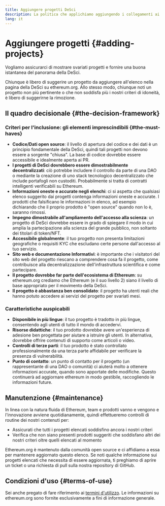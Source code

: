 ```yaml
---
title: Aggiungere progetti DeSci
description: La politica che applichiamo aggiungendo i collegamenti ai progetti sulla pagina della DeSci su ethereum.org
lang: it
---
```


# Aggiungere progetti {#adding-projects}

Vogliamo assicurarci di mostrare svariati progetti e fornire una buona istantanea del panorama della DeSci.

Chiunque è libero di suggerire un progetto da aggiungere all'elenco nella pagina della DeSci su ethereum.org. Allo stesso modo, chiunque noti un progetto non più pertinente o che non soddisfa più i nostri criteri di idoneità, è libero di suggerirne la rimozione.

## Il quadro decisionale {#the-decision-framework}

### Criteri per l'inclusione: gli elementi imprescindibili {#the-must-haves}

- **Codice/Dati open source**: il livello di apertura del codice e dei dati è un principio fondamentale della DeSci, quindi tali progetti non devono essere a sorgente "chiusa". La base di codice dovrebbe essere accessibile e idealmente aperta ai PR.
- **I progetti di DeSci dovrebbero essere dimostrabilmente decentralizzati**: ciò potrebbe includere il controllo da parte di una DAO o mediante la creazione di uno stack tecnologico decentralizzato che include portafogli non custoditi. Probabilmente si tratta di contratti intelligenti verificabili su Ethereum.
- **Informazioni oneste e accurate negli elenchi**: ci si aspetta che qualsiasi elenco suggerito dai progetti contenga informazioni oneste e accurate. I prodotti che falsificano le informazioni in elenco, ad esempio dichiarando che il proprio prodotto è "open source" quando non lo è, saranno rimossi.
- **Impegno dimostrabile all'ampliamento dell'accesso alla scienza**: un progetto di DeSci dovrebbe essere in grado di spiegare il modo in cui amplia la partecipazione alla scienza del grande pubblico, non soltanto dei titolari di token/NFT.
- **Accessibile globalmente**: il tuo progetto non presenta limitazioni geografiche o requisiti KYC che escludano certe persone dall'accesso al tuo servizio.
- **Sito web e documentazione Informativi**: è importante che i visitatori del sito web del progetto riescano a comprendere cosa fa il progetto, come contribuisce alla decentralizzazione dell'infrastruttura scientifica e come partecipare.
- **Il progetto dovrebbe far parte dell'ecosistema di Ethereum**: su ethereum.org crediamo che Ethereum (e il suo livello 2) siano il livello di base appropriato per il movimento della DeSci.
- **Il progetto è abbastanza ben consolidato**: il progetto ha utenti reali che hanno potuto accedere ai servizi del progetto per svariati mesi.

### Caratteristiche auspicabili

- **Disponibile in più lingue**: il tuo progetto è tradotto in più lingue, consentendo agli utenti di tutto il mondo di accedervi.
- **Risorse didattiche**: il tuo prodotto dovrebbe avere un'esperienza di adesione ben progettata per aiutare a istruire gli utenti. In alternativa, dovrebbe offrire contenuti di supporto come articoli o video.
- **Controlli di terze parti**: il tuo prodotto è stato controllato professionalmente da una terza parte affidabile per verificare la presenza di vulnerabilità.
- **Punto di contatto**: un punto di contatto per il progetto (un rappresentante di una DAO o comunità) ci aiuterà molto a ottenere informazioni accurate, quando sono apportate delle modifiche. Questo continuerà ad aggiornare ethereum in modo gestibile, raccogliendo le informazioni future.

## Manutenzione {#maintenance}

In linea con la natura fluida di Ethereum, team e prodotti vanno e vengono e l'innovazione avviene quotidianamente, quindi effettueremo controlli di routine dei nostri contenuti per:

- Assicurati che tutti i progetti elencati soddisfino ancora i nostri criteri
- Verifica che non siano presenti prodotti suggeriti che soddisfano altri dei nostri criteri oltre quelli elencati al momento

Ethereum.org è mantenuto dalla comunità open source e ci affidiamo a essa per mantenere aggiornato questo elenco. Se noti qualche informazione sui progetti elencati che necessita di essere aggiornata, ti preghiamo di aprire un ticket o una richiesta di pull sulla nostra repository di GitHub.

## Condizioni d'uso {#terms-of-use}

Sei anche pregato di fare riferimento ai [termini d'utilizzo](/terms-of-use/). Le informazioni su ethereum.org sono fornite esclusivamente a fini di informazione generale.
